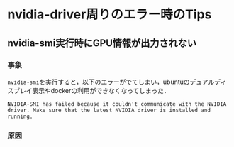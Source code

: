 # nvidia-driver周りのエラー時のTips

## nvidia-smi実行時にGPU情報が出力されない

### 事象

`nvidia-smi`を実行すると，以下のエラーがでてしまい，ubuntuのデュアルディスプレイ表示やdockerの利用ができなくなってしまった．

```
NVIDIA-SMI has failed because it couldn't communicate with the NVIDIA driver. Make sure that the latest NVIDIA driver is installed and running.
```

### 原因
